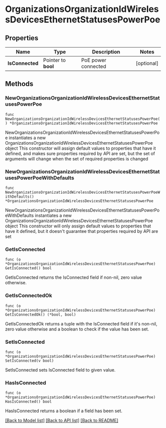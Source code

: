 # OrganizationsOrganizationIdWirelessDevicesEthernetStatusesPowerPoe

## Properties

Name | Type | Description | Notes
------------ | ------------- | ------------- | -------------
**IsConnected** | Pointer to **bool** | PoE power connected | [optional] 

## Methods

### NewOrganizationsOrganizationIdWirelessDevicesEthernetStatusesPowerPoe

`func NewOrganizationsOrganizationIdWirelessDevicesEthernetStatusesPowerPoe() *OrganizationsOrganizationIdWirelessDevicesEthernetStatusesPowerPoe`

NewOrganizationsOrganizationIdWirelessDevicesEthernetStatusesPowerPoe instantiates a new OrganizationsOrganizationIdWirelessDevicesEthernetStatusesPowerPoe object
This constructor will assign default values to properties that have it defined,
and makes sure properties required by API are set, but the set of arguments
will change when the set of required properties is changed

### NewOrganizationsOrganizationIdWirelessDevicesEthernetStatusesPowerPoeWithDefaults

`func NewOrganizationsOrganizationIdWirelessDevicesEthernetStatusesPowerPoeWithDefaults() *OrganizationsOrganizationIdWirelessDevicesEthernetStatusesPowerPoe`

NewOrganizationsOrganizationIdWirelessDevicesEthernetStatusesPowerPoeWithDefaults instantiates a new OrganizationsOrganizationIdWirelessDevicesEthernetStatusesPowerPoe object
This constructor will only assign default values to properties that have it defined,
but it doesn't guarantee that properties required by API are set

### GetIsConnected

`func (o *OrganizationsOrganizationIdWirelessDevicesEthernetStatusesPowerPoe) GetIsConnected() bool`

GetIsConnected returns the IsConnected field if non-nil, zero value otherwise.

### GetIsConnectedOk

`func (o *OrganizationsOrganizationIdWirelessDevicesEthernetStatusesPowerPoe) GetIsConnectedOk() (*bool, bool)`

GetIsConnectedOk returns a tuple with the IsConnected field if it's non-nil, zero value otherwise
and a boolean to check if the value has been set.

### SetIsConnected

`func (o *OrganizationsOrganizationIdWirelessDevicesEthernetStatusesPowerPoe) SetIsConnected(v bool)`

SetIsConnected sets IsConnected field to given value.

### HasIsConnected

`func (o *OrganizationsOrganizationIdWirelessDevicesEthernetStatusesPowerPoe) HasIsConnected() bool`

HasIsConnected returns a boolean if a field has been set.


[[Back to Model list]](../README.md#documentation-for-models) [[Back to API list]](../README.md#documentation-for-api-endpoints) [[Back to README]](../README.md)


